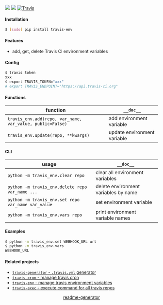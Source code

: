 <!--
https://pypi.org/project/readme-generator/
-->

[![](https://img.shields.io/pypi/pyversions/travis-env.svg?longCache=True)](https://pypi.org/project/travis-env/)
[![](https://img.shields.io/pypi/v/travis-env.svg?maxAge=3600)](https://pypi.org/project/travis-env/)
[![Travis](https://api.travis-ci.org/looking-for-a-job/travis-env.py.svg?branch=master)](https://travis-ci.org/looking-for-a-job/travis-env.py/)

#### Installation
```bash
$ [sudo] pip install travis-env
```

#### Features
+   add, get, delete Travis CI environment variables

#### Config
```bash
$ travis token
xxx
$ export TRAVIS_TOKEN="xxx"
# export TRAVIS_ENDPOINT="https://api.travis-ci.org"
```

#### Functions
function|`__doc__`
-|-
`travis_env.add(repo, var_name, var_value, public=False)` |add environment variable
`travis_env.update(repo, **kwargs)` |update environment variable

#### CLI
usage|`__doc__`
-|-
`python -m travis_env.clear repo` |clear all environment variables
`python -m travis_env.delete repo var_name ...` |delete environment variables by name
`python -m travis_env.set repo var_name var_value` |set environment variable
`python -m travis_env.vars repo` |print environment variable names

#### Examples
```bash
$ python -m travis_env.set WEBHOOK_URL url
$ python -m travis_env.vars
WEBHOOK_URL
```

#### Related projects
+   [`travis-generator` - `.travis.yml` generator](https://pypi.org/project/travis-generator/)
+   [`travis-cron` - manage travis cron](https://pypi.org/project/travis-cron/)
+   [`travis-env` - manage travis environment variables](https://pypi.org/project/travis-env/)
+   [`travis-exec` - execute command for all travis repos](https://pypi.org/project/travis-exec/)

<p align="center">
    <a href="https://pypi.org/project/readme-generator/">readme-generator</a>
</p>